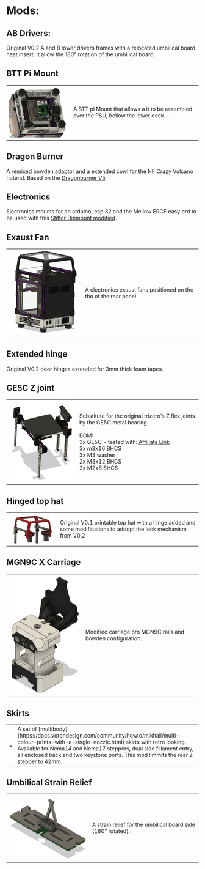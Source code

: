 # Mods:

## AB Drivers:

Original V0.2 A and B lower drivers frames with a relocated umbilical board heat insert. It allow the 180° rotation of the umbilical board.

## BTT Pi Mount

<table><tr><td>
<img src="/Images/Mods_BttPiMount.png" width="300">
</td><td>
A BTT pi Mount that allows a it to be assembled over the PSU, bellow the lower deck.
</td></tr></table>

## Dragon Burner

A remixed bowden adaptor and a extended cowl for the NF Crazy Volcano hotend. Based on the [Dragonburner V5](https://github.com/chirpy2605/voron/tree/main/V0/Dragon_Burner)

## Electronics

Electronics mounts for an arduino, esp 32 and the Mellow ERCF easy brd  to be used with this [Stiffer Dinmount modified](https://www.printables.com/model/367956-voron-misc-din-rail-mounts/files).

## Exaust Fan
<table><tr><td>
<img src="/Images/Mods_ExaustFan.png" width="300">
</td><td>
A electronics exaust fans positioned on the tho of the rear panel.
</td></tr></table>

## Extended hinge

Original V0.2 door hinges extended for 3mm thick foam tapes.

## GE5C Z joint
<table><tr><td>
<img src="/Images/Mods_GE5C.png" width="300">
</td><td>
Substitute for the original trizero's Z flex joints by the GE5C metal bearing. </br></br>
BOM:</br>
3x GE5C - tested with: <a href="https://s.click.aliexpress.com/e/_DEEATK3">Affiliate Link</a></br>
3x m3x16 BHCS</br>
3x M3 washer</br>
2x M3x12 BHCS</br>
2x M2x8 SHCS</br>
</td></tr></table>

## Hinged top hat
<table><tr><td>
<img src="/Images/Mods_hingedTophat.png" width="300">
</td><td>
Original V0.1 printable top hat with a hinge added and some modifications to addopt the lock mechanism from V0.2
</td></tr></table>

## MGN9C X Carriage
<table><tr><td>
<img src="/Images/Mods_MGN9CXCarriage.png" width="300">
</td><td>
Modified carriage pro MGN9C rails and bowden configuration.
</td></tr></table>

## Skirts
<table><tr><td>
<img src="/Images/Mods_skirts.png" width="300">
</td><td>
A set of [multibody](https://docs.vorondesign.com/community/howto/mikhail/multi-colour-prints-with-a-single-nozzle.html) skirts with retro looking. Available for Nema14 and Nema17 steppers, dual side fillament entry, all enclosed back and two keystone ports. This mod limmits the rear Z stepper to 42mm.
</td></tr></table>

## Umbilical Strain Relief

<table><tr><td>
<img src="/Images/Mods_UmbilicalStrainRelief.png" width="300">
</td><td>
A strain relief for the umbilical board side (180° rotated).
</td></tr></table>
